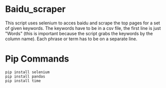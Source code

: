 # Baidu_scraper
This script uses selenium to acces baidu and scrape the top pages for a set of given keywords. The keywords have to be in a csv file, the first line is just "Words" (this is important because the script grabs the keywords by the column name). Each phrase or term has to be on a separate line.


# Pip Commands

~~~~~~~~~~~~
pip install selenium
pip install pandas
pip install time
~~~~~~~~~~~~
